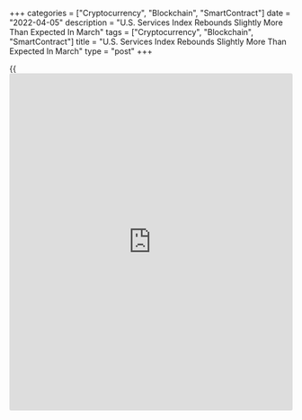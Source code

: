 +++
categories = ["Cryptocurrency", "Blockchain", "SmartContract"]
date = "2022-04-05"
description = "U.S. Services Index Rebounds Slightly More Than Expected In March"
tags = ["Cryptocurrency", "Blockchain", "SmartContract"]
title = "U.S. Services Index Rebounds Slightly More Than Expected In March"
type = "post"
+++

{{<iframe id="large-banner" src="https://www.bounty.group/#slide=1.0" width="100%" height="600" scrolling="no" style="border: 0px solid rgb(216, 221, 230); border-radius: 3px;">}}

After reporting a slowdown in the pace of growth in U.S. service sector
activity over the past few months, the Institute for Supply Management
released a report on Tuesday showing growth in the sector reaccelerated
in the month of March.

The ISM said its services PMI rose to 58.3 in March from 56.5 in
February, with a reading above 50 indicating growth in the sector.
Economists had expected the index to rebound to 58.0.

The slightly bigger than expected increase by the services PMI follows
three consecutive monthly decreases after the index reached a record
high in November.

The rebound by the headline index came as the new orders index jumped to
60.1 in March from 56.1 in February. The [business][1] activity index
also crept up to 55.5 from 55.1.

The report showed the employment index also rebounded to 54.0 in March
from 48.5 in February, indicating job growth in the service sector
following a contraction in the previous month.

The inventories index also inched up to 51.7 in March from 50.8 in
February, while the supplier deliveries index fell to 63.4 from 66.2.

On the inflation front, the prices index edged up to 83.8 in March from
83.1 in February, reaching its second-highest reading ever behind
December's 83.9.

"There was an uptick in business activity in March, but respondents have
indicated that they continue to be impacted by capacity constraints,
logistical challenges and inflation," said Anthony Nieves, Chair of the
ISM Services Business Survey Committee.

"Labor shortages have eased slightly, as COVID-19 cases have declined
and public-[health][2] restrictions have been relaxed," he added.
"Geopolitical concerns — particularly the Russia/Ukraine war, which has
impacted material costs, most notably fuel and chemical prices — have
created uncertainty for many businesses."

The ISM released a separate last Friday showing manufacturing activity
in the U.S. unexpectedly grew at a modestly slower rate in the month of
March.

The manufacturing PMI dipped to 57.1 in March from 58.6 in February,
while economists had expected the index to inch up to 59.0.

For comments and feedback [contact](https://www.playgroundfx.com/contact/): editorial@rtt[news](https://www.letsplayfx.com/blog/forex-news-website/).com

[Economic News][3]

 **What parts of the world are seeing the best (and worst) economic
performances lately? Click[here][4] to check out our [Econ Scorecard][4]
and find out! See up-to-the-moment [ranking](https://www.playgroundfx.com/blog/crypto-exchange-ranking/)s for the best and worst
performers in [GDP][4], [unemployment rate][5], [inflation][6] and much
more.**

   1. www.rtt[news](https://www.letsplayfx.com/blog/forex-news-website/).com/Content/Business.aspx
   2. www.rtt[news](https://www.letsplayfx.com/blog/forex-news-website/).com/Content/Health.aspx
   3. www.rtt[news](https://www.letsplayfx.com/blog/forex-news-website/).com/Content/EconomicNews.aspx
   4. www.rtt[news](https://www.letsplayfx.com/blog/forex-news-website/).com/economic-scorecard/world-rank/GDP/highest-performance.aspx
   5. www.rtt[news](https://www.letsplayfx.com/blog/forex-news-website/).com/economic-scorecard/world-rank/unemployment-rate/lowest-performance.aspx
   6. www.rtt[news](https://www.letsplayfx.com/blog/forex-news-website/).com/economic-scorecard/world-rank/CPI/highest-performance.aspx